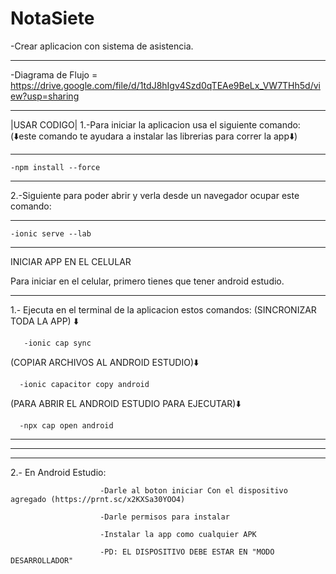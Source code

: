 # NotaSiete
 -Crear aplicacion con sistema de asistencia.

__________________________________________________________________________
-Diagrama de Flujo = https://drive.google.com/file/d/1tdJ8hIgv4Szd0qTEAe9BeLx_VW7THh5d/view?usp=sharing
__________________________________________________________________________
|USAR CODIGO|
1.-Para iniciar la aplicacion usa el siguiente comando: (⬇️este comando te ayudara a instalar las librerias para correr la app⬇️)
__________________________________________________________________________
    -npm install --force   
__________________________________________________________________________

2.-Siguiente para poder abrir y verla desde un navegador ocupar este comando:
__________________________________________________________________________
    -ionic serve --lab
__________________________________________________________________________

INICIAR APP EN EL CELULAR

Para iniciar en el celular, primero tienes que tener android estudio.
__________________________________________________________________________

1.- Ejecuta en el terminal de la aplicacion estos comandos: (SINCRONIZAR TODA LA APP) ⬇️ 

       -ionic cap sync                           
(COPIAR ARCHIVOS AL ANDROID ESTUDIO)⬇️

      -ionic capacitor copy android    
(PARA ABRIR EL ANDROID ESTUDIO PARA EJECUTAR)⬇️

      -npx cap open android            
__________________________________________________________________________
__________________________________________________________________________
__________________________________________________________________________
2.- En Android Estudio: 

                        -Darle al boton iniciar Con el dispositivo agregado (https://prnt.sc/x2KXSa30YOO4)

                        -Darle permisos para instalar

                        -Instalar la app como cualquier APK
                   
                        -PD: EL DISPOSITIVO DEBE ESTAR EN "MODO DESARROLLADOR"
                        
    
